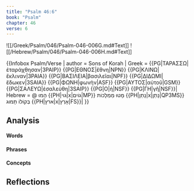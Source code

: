 ```yaml
---
title: "Psalm 46:6"
book: "Psalm"
chapter: 46
verse: 6
---
```

![[/Greek/Psalm/046/Psalm-046-006G.md#Text]]
![[/Hebrew/Psalm/046/Psalm-046-006H.md#Text]]

{{Infobox Psalm/Verse |
  author = Sons of Korah |
  Greek = {{PG|ΤΑΡΑΣΣΩ|ἐταράχθησαν|3PAIP}} {{PG|ΕΘΝΟΣ|ἔθνη|NPN}} {{PG|ΚΛΙΝΩ|ἔκλιναν|3PAIA}} {{PG|ΒΑΣΙΛΕΙΑ|βασιλεῖαι|NPF}} {{PG|ΔΙΔΩΜΙ|ἔδωκεν|3SAIA}} {{PG|ΦΩΝΗ|φωνὴν|ASF}} {{PG|ΑΥΤΟΣ|αὐτοῦ|GSM}} {{PG|ΣΑΛΕΥΩ|ἐσαλεύθη|3SAIP}} {{PG|Ο|ἡ|NSF}} {{PG|ΓΗ|γῆ|NSF}}|
  Hebrew = @
הָמוּ
{{PH|גוי|x|גוֹיִם|MP}}
מָטוּ
מַמְלָכוֹת
{{PH|נָתַן|x|נָתַן|QP3MS}}
בְּקוֹלוֹ
תָּמוּג
{{PH|ארץ|x|אָרֶץ|FS}}׃|
}}

## Analysis

#### Words

#### Phrases

#### Concepts

## Reflections

